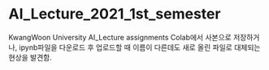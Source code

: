 # AI_Lecture_2021_1st_semester
KwangWoon University AI_Lecture assignments
Colab에서 사본으로 저장하거나, ipynb파일을 다운로드 후 업로드할 때 이름이 다른데도 새로 올린 파일로 대체되는 현상을 발견함.
